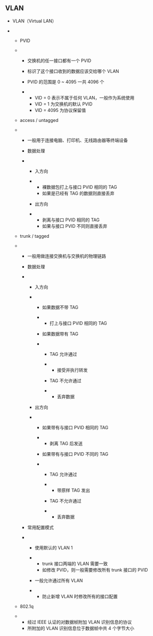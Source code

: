 VLAN
--------

- VLAN（Virtual LAN）

- - PVID

  - - 交换机的任一接口都有一个 PVID

    - 标识了这个接口收到的数据应该交给哪个 VLAN

    - PVID 的范围是 0 ~ 4095 一共 4096 个

    - - VID = 0 表示不属于任何 VLAN，一般作为系统使用
      - VID = 1 为交换机的默认 PVID
      - VID = 4095 为协议保留值

  - access / untagged

  - - 一般用于连接电脑、打印机、无线路由器等终端设备

    - 数据处理

    - - 入方向

      - - 裸数据包打上与接口 PVID 相同的 TAG
        - 如果是已经有 TAG 的数据则直接丢弃

      - 出方向

      - - 剥离与接口 PVID 相同的 TAG
        - 如果与接口 PVID 不同则直接丢弃

  - trunk / tagged

  - - 一般用做连接交换机与交换机的物理链路

    - 数据处理

    - - 入方向

      - - 如果数据不带 TAG

        - - 打上与接口 PVID 相同的 TAG

        - 如果数据带有 TAG

        - - TAG 允许通过

          - - 接受并执行转发

          - TAG 不允许通过

          - - 丢弃数据

      - 出方向

      - - 如果带有与接口 PVID 相同的 TAG

        - - 剥离 TAG 后发送

        - 如果带有与接口 PVID 不同的 TAG

        - - TAG 允许通过

          - - 带原样 TAG 发出

          - TAG 不允许通过

          - - 丢弃数据

    - 常用配置模式

    - - 使用默认的 VLAN 1

      - - trunk 接口两端的 VLAN 需要一致
        - 如修改 PVID，则一般需要修改所有 trunk 接口的 PVID

      - 一般允许通过所有 VLAN

      - - 防止新增 VLAN 时修改所有的接口配置

  - 802.1q

  - - 经过 IEEE 认证的对数据帧附加 VLAN 识别信息的协议
    - 所附加的 VLAN 识别信息位于数据帧中共 4 个字节大小